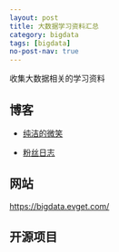 ```yaml
---
layout: post
title: 大数据学习资料汇总
category: bigdata
tags: [bigdata]
no-post-nav: true
---
```



收集大数据相关的学习资料


## 博客

- [纯洁的微笑](https://www.guojun49.github.io)

- [粉丝日志](https://blog.fens.me/series-hadoop-family/)


## 网站

https://bigdata.evget.com/


## 开源项目